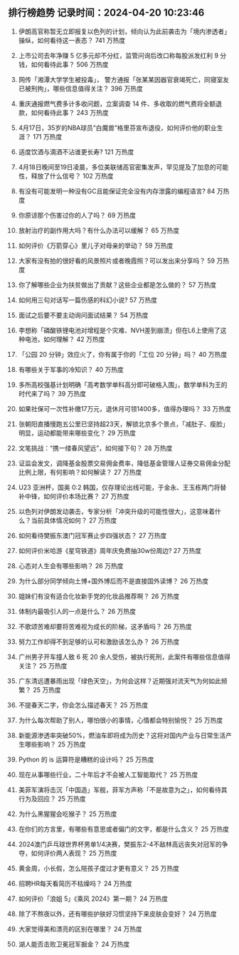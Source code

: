 
## 排行榜趋势 记录时间：2024-04-20 10:23:46
  
  1. 伊朗高官称暂无立即报复以色列的计划，倾向认为此前袭击为「境内渗透者」操纵，如何看待这一表态？ 741 万热度
    
  2. 上市公司去年净赚 5 亿多元却不分红，监管问询后改口称每股派发红利 9 分钱，如何看待此事？ 506 万热度
    
  3. 网传「湘潭大学学生被投毒」， 警方通报「张某某因器官衰竭死亡，同寝室友已被刑拘」，哪些信息值得关注？ 396 万热度
    
  4. 重庆通报燃气费多计多收问题，立案调查 14 件、多收取的燃气费将全额退款，如何看待此事？ 243 万热度
    
  5. 4月17日，35岁的NBA球员“白魔兽”格里芬宣布退役，如何评价他的职业生涯？ 171 万热度
    
  6. 适度饮酒与滴酒不沾谁更长寿? 121 万热度
    
  7. 4月18日晚间至19日凌晨，多位美联储高官密集发声，罕见提及了加息的可能性，释放了什么信号？ 102 万热度
    
  8. 有没有可能发明一种没有GC且能保证完全没有内存泄露的编程语言? 84 万热度
    
  9. 你原谅那个伤害过你的人了吗？ 69 万热度
    
  10. 放射治疗的副作用大吗？有什么办法可以缓解？ 65 万热度
    
  11. 如何评价《万箭穿心》里儿子对母亲的举动？ 59 万热度
    
  12. 大家有没有拍的很好看的风景照片或者晚霞照？可以发出来分享吗？ 59 万热度
    
  13. 你了解哪些企业为扶贫做出了贡献？这些企业都是怎么做的？ 57 万热度
    
  14. 如何用三句对话写一篇伤感的科幻小说? 57 万热度
    
  15. 面试之后要不要主动询问面试结果？ 54 万热度
    
  16. 李想称「磷酸铁锂电池对增程是个灾难、NVH差到崩溃」但在L6上使用了这种电池，如何理解？ 42 万热度
    
  17. 「公园 20 分钟」效应火了，你有属于你的「工位 20 分钟」吗？ 40 万热度
    
  18. 有哪些关于军事的冷知识？ 40 万热度
    
  19. 多所高校强基计划明确「高考数学单科高分即可破格入围」，数学单科为王的时代来了吗？ 39 万热度
    
  20. 如果社保可一次性补缴17万元，退休月可领1400多，值得办理吗？ 33 万热度
    
  21. 张朝阳直播慢跑五公里已坚持超23天，解锁北京多个景点，「减肚子、瘦脸」明显，运动都能带来哪些变化？ 29 万热度
    
  22. 文笔挑战：“携一缕春风望远”，如何接下句？ 28 万热度
    
  23. 证监会发文，调降基金股票交易佣金费率，降低基金管理人证券交易佣金分配比例上限，有何影响？如何解读？ 27 万热度
    
  24. U23 亚洲杯，国奥 0:2 韩国，仅存理论出线可能，于金永、王玉栋两门将替补中锋，如何评价本场比赛？ 27 万热度
    
  25. 以色列对伊朗发动袭击，专家分析「冲突升级的可能性很大」，这意味着什么？当前具体情况如何？ 27 万热度
    
  26. 如何看待樊振东澳门冠军赛止步四强状态？ 27 万热度
    
  27. 如何评价米哈游《星穹铁道》周年庆免费抽30w份周边? 27 万热度
    
  28. 心态对人生会有哪些影响？ 26 万热度
    
  29. 为什么部分同学倾向土博+国外博后而不是直接国外读博？ 26 万热度
    
  30. 姐妹们有没有适合化妆新手党的化妆品推荐啊？ 26 万热度
    
  31. 体制内最吸引人的一点是什么？ 26 万热度
    
  32. 不歌颂苦难却要将苦难视为成长的阶梯，这矛盾吗？ 26 万热度
    
  33. 努力工作却得不到足够的认可和激励该怎么办？ 26 万热度
    
  34. 广州男子开车撞人致 6 死 20 余人受伤，被执行死刑，此案件有哪些信息值得关注？ 25 万热度
    
  35. 广东清远遭暴雨出现「绿色天空」，为何会这样？近期强对流天气为何如此频繁？ 25 万热度
    
  36. 不提春天二字，你会怎么描述春天？ 25 万热度
    
  37. 为什么每次帮助了别人，哪怕很小的事情，心情都会特别愉悦？ 25 万热度
    
  38. 新能源渗透率突破50%，燃油车即将成为历史？这将对国内产业与日常生活产生哪些影响？ 25 万热度
    
  39. Python 的 is 运算符是糟糕的设计吗？ 25 万热度
    
  40. 现在从事哪些行业，二十年后才不会被人工智能取代？ 25 万热度
    
  41. 美菲军演将击沉「中国造」军舰，菲军方声称「不是故意为之」，如何看待其行为及回应？ 25 万热度
    
  42. 为什么黑猩猩会吃猴子？ 25 万热度
    
  43. 在你们的方言里，有哪些有意思或者偏门的文字，都是什么含义？ 25 万热度
    
  44. 2024澳门乒乓球世界杯男单1/4决赛，樊振东2-4不敌林高远丧失对冠军的争夺，如何评价两人表现？ 25 万热度
    
  45. 黄金周，小长假，怎么陪孩子度过才更有意义？ 25 万热度
    
  46. 招聘HR每天看简历不枯燥吗？ 24 万热度
    
  47. 如何评价「浪姐 5」《乘风 2024》第一期？ 24 万热度
    
  48. 除了不熬夜以外，还有哪些护肤好习惯坚持下来皮肤会变好？ 24 万热度
    
  49. 大家觉得美和漂亮的区别在哪里？ 24 万热度
    
  50. 湖人能否击败卫冕冠军掘金？ 24 万热度
    
